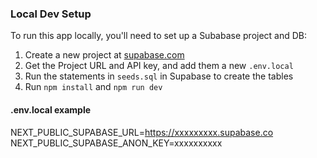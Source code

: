 ### Local Dev Setup

To run this app locally, you'll need to set up a Subabase project and DB:

1. Create a new project at [supabase.com](https://supabase.com/)
2. Get the Project URL and API key, and add them a new `.env.local`
3. Run the statements in `seeds.sql` in Supabase to create the tables
4. Run `npm install` and `npm run dev`

#### .env.local example

NEXT_PUBLIC_SUPABASE_URL=https://xxxxxxxxx.supabase.co
NEXT_PUBLIC_SUPABASE_ANON_KEY=xxxxxxxxxx
